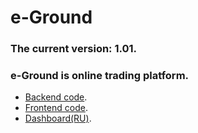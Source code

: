 # e-Ground
### The current version: 1.01. 
### e-Ground is online trading platform. 
- [Backend code](https://github.com/steppbol/e-Ground/tree/master/e-ground-backend).
- [Frontend code](https://github.com/steppbol/e-Ground/tree/master/e-ground-frontend).
- [Dashboard(RU)](https://trello.com/b/WMbNUcEG/e-ground).
